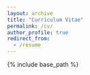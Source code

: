 ```yaml
---
layout: archive
title: "Curriculum Vitae"
permalink: /cv/
author_profile: true
redirect_from:
  - /resume
---
```


{% include base_path %}

<object data="/files/CV.pdf" type='application/pdf'/>

